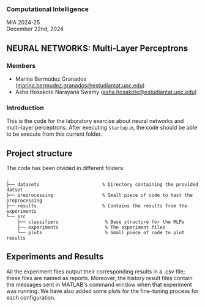 ### Computational Intelligence 
MIA 2024-25 <br >
December 22nd, 2024

## NEURAL NETWORKS: Multi-Layer Perceptrons

### Members
- Marina Bermúdez Granados (marina.bermudez.granados@estudiantat.upc.edu) <br >
- Asha Hosakote Narayana Swamy (asha.hosakote@estudiantat.upc.edu) <br >


### Introduction 
This is the code for the laboratory exercise about neural networks and multi-layer perceptrons. After executing `startup.m`, the code should be able to be execute from this current folder.

## Project structure
The code has been divided in different folders:

    .
    ├── datasets                       % Directory containing the provided datset
    ├── preprocessing                  % Small piece of code to test the preprocessing
    ├── results                        % Contains the results from the experiments
    └── src
        ├── classifiers                 % Base structure for the MLPs
        ├── experiments                 % The experiment files
        └── plots                       % Small piece of code to plot results
        
## Experiments and Results

All the experiment files output their corresponding results in a .csv file; these files are named as reports. Moreover, the history result files contain the messages sent in MATLAB's command window when that experiment was running. We have also added some plots for the fine-tuning process for each configuration.
